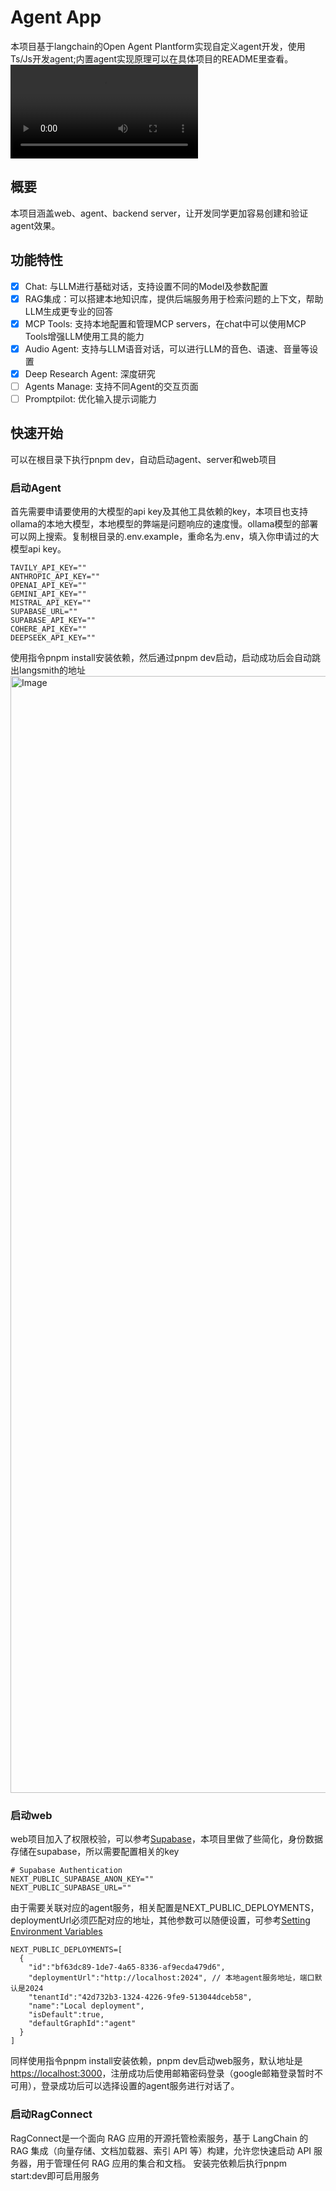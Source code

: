 # Agent App

本项目基于langchain的Open Agent Plantform实现自定义agent开发，使用Ts/Js开发agent;内置agent实现原理可以在具体项目的README里查看。
<video src="https://github.com/user-attachments/assets/55960152-501e-42d4-b746-51dafc6aee01" controls="controls"></video>

## 概要
本项目涵盖web、agent、backend server，让开发同学更加容易创建和验证agent效果。

## 功能特性
- [X] Chat: 与LLM进行基础对话，支持设置不同的Model及参数配置
- [X] RAG集成：可以搭建本地知识库，提供后端服务用于检索问题的上下文，帮助LLM生成更专业的回答
- [X] MCP Tools: 支持本地配置和管理MCP servers，在chat中可以使用MCP Tools增强LLM使用工具的能力
- [X] Audio Agent: 支持与LLM语音对话，可以进行LLM的音色、语速、音量等设置
- [X] Deep Research Agent: 深度研究
- [ ] Agents Manage: 支持不同Agent的交互页面
- [ ] Promptpilot: 优化输入提示词能力

## 快速开始
可以在根目录下执行pnpm dev，自动启动agent、server和web项目
### 启动Agent
首先需要申请要使用的大模型的api key及其他工具依赖的key，本项目也支持ollama的本地大模型，本地模型的弊端是问题响应的速度慢。ollama模型的部署可以网上搜索。复制根目录的.env.example，重命名为.env，填入你申请过的大模型api key。
```
TAVILY_API_KEY=""
ANTHROPIC_API_KEY=""
OPENAI_API_KEY=""
GEMINI_API_KEY=""
MISTRAL_API_KEY=""
SUPABASE_URL=""
SUPABASE_API_KEY=""
COHERE_API_KEY=""
DEEPSEEK_API_KEY=""
```
使用指令pnpm install安装依赖，然后通过pnpm dev启动，启动成功后会自动跳出langsmith的地址
<img width="1787" alt="Image" src="https://github.com/user-attachments/assets/716c09b1-71d5-4928-9089-52b07bcad695" />

### 启动web
web项目加入了权限校验，可以参考[Supabase](https://docs.oap.langchain.com/setup/authentication#setting-up-supabase)，本项目里做了些简化，身份数据存储在supabase，所以需要配置相关的key
```
# Supabase Authentication
NEXT_PUBLIC_SUPABASE_ANON_KEY=""
NEXT_PUBLIC_SUPABASE_URL=""
```
由于需要关联对应的agent服务，相关配置是NEXT_PUBLIC_DEPLOYMENTS，deploymentUrl必须匹配对应的地址，其他参数可以随便设置，可参考[Setting Environment Variables](https://docs.oap.langchain.com/setup/agents#setting-environment-variables)
```
NEXT_PUBLIC_DEPLOYMENTS=[
  {
    "id":"bf63dc89-1de7-4a65-8336-af9ecda479d6",
    "deploymentUrl":"http://localhost:2024", // 本地agent服务地址，端口默认是2024
    "tenantId":"42d732b3-1324-4226-9fe9-513044dceb58",
    "name":"Local deployment",
    "isDefault":true,
    "defaultGraphId":"agent"
  }
]
```
同样使用指令pnpm install安装依赖，pnpm dev启动web服务，默认地址是<https://localhost:3000>，注册成功后使用邮箱密码登录（google邮箱登录暂时不可用），登录成功后可以选择设置的agent服务进行对话了。

### 启动RagConnect
RagConnect是一个面向 RAG 应用的开源托管检索服务，基于 LangChain 的 RAG 集成（向量存储、文档加载器、索引 API 等）构建，允许您快速启动 API 服务器，用于管理任何 RAG 应用的集合和文档。
安装完依赖后执行pnpm start:dev即可启用服务

